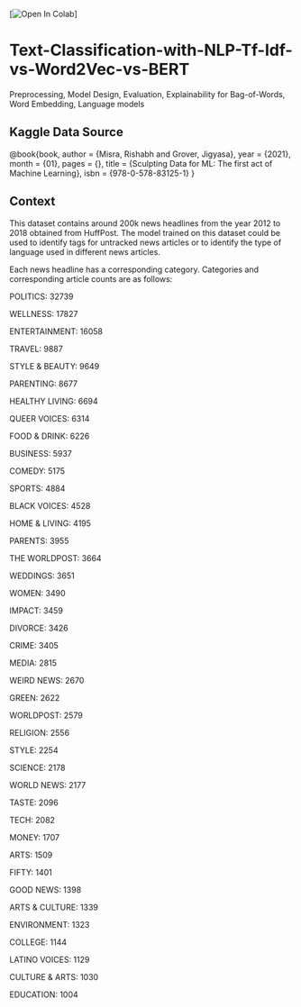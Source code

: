 [![Open In Colab](https://colab.research.google.com/assets/colab-badge.svg)]
# Text-Classification-with-NLP-Tf-Idf-vs-Word2Vec-vs-BERT
Preprocessing, Model Design, Evaluation, Explainability for Bag-of-Words, Word Embedding, Language models

## Kaggle Data Source
@book{book,
  author = {Misra, Rishabh and Grover, Jigyasa},
  year = {2021},
  month = {01},
  pages = {},
  title = {Sculpting Data for ML: The first act of Machine Learning},
  isbn = {978-0-578-83125-1}
}
## Context
This dataset contains around 200k news headlines from the year 2012 to 2018 obtained from HuffPost. The model trained on this dataset could be used to identify tags for untracked news articles or to identify the type of language used in different news articles.

Each news headline has a corresponding category. Categories and corresponding article counts are as follows:

POLITICS: 32739

WELLNESS: 17827

ENTERTAINMENT: 16058

TRAVEL: 9887

STYLE & BEAUTY: 9649

PARENTING: 8677

HEALTHY LIVING: 6694

QUEER VOICES: 6314

FOOD & DRINK: 6226

BUSINESS: 5937

COMEDY: 5175

SPORTS: 4884

BLACK VOICES: 4528

HOME & LIVING: 4195

PARENTS: 3955

THE WORLDPOST: 3664

WEDDINGS: 3651

WOMEN: 3490

IMPACT: 3459

DIVORCE: 3426

CRIME: 3405

MEDIA: 2815

WEIRD NEWS: 2670

GREEN: 2622

WORLDPOST: 2579

RELIGION: 2556

STYLE: 2254

SCIENCE: 2178

WORLD NEWS: 2177

TASTE: 2096

TECH: 2082

MONEY: 1707

ARTS: 1509

FIFTY: 1401

GOOD NEWS: 1398

ARTS & CULTURE: 1339

ENVIRONMENT: 1323

COLLEGE: 1144

LATINO VOICES: 1129

CULTURE & ARTS: 1030

EDUCATION: 1004

